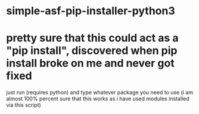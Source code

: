 # simple-asf-pip-installer-python3
pretty sure that this could act as a "pip install", discovered when pip install broke on me and never got fixed
================================================================================================================
just run (requires python) and type whatever package you need to use
(i am almost 100% percent sure that this works as i have used modules installed via this script)
